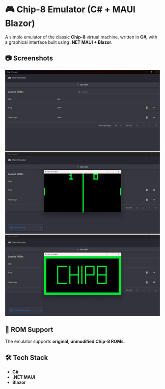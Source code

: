 # 🎮 Chip-8 Emulator (C# + MAUI Blazor)

A simple emulator of the classic **Chip-8** virtual machine, written in **C#**, with a graphical interface built using **.NET MAUI + Blazor**.

## 📷 Screenshots

![Screenshot 1](Screenshots/3.png)
![Screenshot 2](Screenshots/1.png)
![Screenshot 3](Screenshots/2.png)

## 💾 ROM Support

The emulator supports **original, unmodified Chip-8 ROMs**.

## 🛠 Tech Stack

* **C#**
* **.NET MAUI**
* **Blazor**